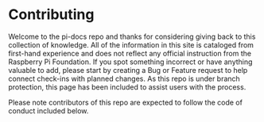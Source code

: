 # Contributing

Welcome to the pi-docs repo and thanks for considering giving back to this collection of knowledge. All of the information in this site is cataloged from first-hand experience and does not reflect any official instruction from the Raspberry Pi Foundation. If you spot something incorrect or have anything valuable to add, please start by creating a Bug or Feature request to help connect check-ins with planned changes. As this repo is under branch protection, this page has been included to assist users with the process.

Please note contributors of this repo are expected to follow the code of conduct included below.


